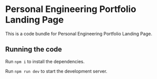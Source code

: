
  # Personal Engineering Portfolio Landing Page

  This is a code bundle for Personal Engineering Portfolio Landing Page. 

  ## Running the code

  Run `npm i` to install the dependencies.

  Run `npm run dev` to start the development server.
  
